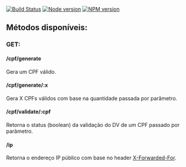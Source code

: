 [![Build Status](https://travis-ci.com/Lariel/Utils.svg?branch=master)](https://travis-ci.com/Lariel/Utils)
[![Node version](https://img.shields.io/badge/node-v12.3.0-lithgreen.svg?style=flat)](http://nodejs.org/download/) 
[![NPM version](https://img.shields.io/badge/npm-v6.9.0-blue.svg?style=flat)](http://nodejs.org/download/) 


## Métodos disponíveis:
### GET:
#### /cpf/generate

Gera um CPF válido.

#### /cpf/generate/:x

Gera X CPFs válidos com base na quantidade passada por parâmetro.

#### /cpf/validate/:cpf

Retorna o status (boolean) da validação do DV de um CPF passado por parâmetro.

#### /ip

Retorna o endereço IP público com base no header [X-Forwarded-For](https://developer.mozilla.org/en-US/docs/Web/HTTP/Headers/X-Forwarded-For).

